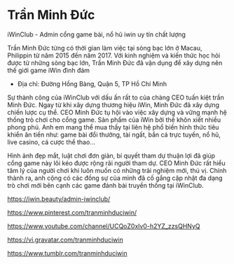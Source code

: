 # Trần Minh Đức

iWinClub - Admin cổng game bài, nổ hũ iwin uy tín chất lượng

Trần Minh Đức từng có thời gian làm việc tại sòng bạc lớn ở Macau, Philippin từ năm 2015 đến năm 2017. Với kinh nghiệm và kiến thức học hỏi được từ những sòng bạc lớn, Trần Minh Đức đã vận dụng để xây dựng nên thế giới game iWin đình đám

- Địa chỉ: Đường Hồng Bàng, Quận 5, TP Hồ Chí Minh

Sự thành công của iWinClub với dấu ấn rất to của chàng CEO tuấn kiệt trần Minh Đức. Ngay từ khi xây dựng thương hiệu iWin, Minh Đức đã xây dựng chiến lược cụ thể. CEO Minh Đức tụ hội vào việc xây dựng và vững mạnh hệ thống trò chơi cho cổng game. Sản phẩm của iWin bởi thế khôn xiết nhiều phong phú. Anh em mang thể mua thấy tại liên hệ phổ biến hình thức tiêu khiển ăn tiền như: game bài đổi thưởng, tài ngất, bắn cá trực tuyến, nổ hũ, live casino, cá cược thể thao…

Hình ảnh đẹp mắt, luật chơi đơn giản, bí quyết tham dự thuận lợi đã giúp cổng game này lôi kéo được rộng rãi người tham dự. CEO Minh Đức rất hiểu tâm lý của người chơi khi luôn muốn có những trải nghiệm mới, thú vị. Chính thành ra, anh cộng có các đồng sự của mình đã cố gắng cập nhật đa dạng trò chơi mới bên cạnh các game đánh bài truyền thống tại iWinClub.

https://iwin.beauty/admin-iwinclub/

https://www.pinterest.com/tranminhduciwin/

https://www.youtube.com/channel/UCQoZ0xlv0-h2YZ_zzsQHNyQ

https://vi.gravatar.com/tranminhduciwin

https://www.tumblr.com/tranminhduciwin
